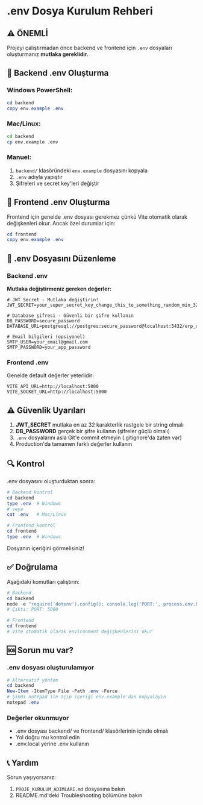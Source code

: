 # .env Dosya Kurulum Rehberi

## ⚠️ ÖNEMLİ

Projeyi çalıştırmadan önce backend ve frontend için `.env` dosyaları oluşturmanız **mutlaka gereklidir**.

## 📝 Backend .env Oluşturma

### Windows PowerShell:

```powershell
cd backend
copy env.example .env
```

### Mac/Linux:

```bash
cd backend
cp env.example .env
```

### Manuel:

1. `backend/` klasöründeki `env.example` dosyasını kopyala
2. `.env` adıyla yapıştır
3. Şifreleri ve secret key'leri değiştir

## 📝 Frontend .env Oluşturma

Frontend için genelde .env dosyası gerekmez çünkü Vite otomatik olarak değişkenleri okur. Ancak özel durumlar için:

```powershell
cd frontend
copy env.example .env
```

## 🔧 .env Dosyasını Düzenleme

### Backend .env

**Mutlaka değiştirmeniz gereken değerler:**

```env
# JWT Secret - Mutlaka değiştirin!
JWT_SECRET=your_super_secret_key_change_this_to_something_random_min_32_chars

# Database şifresi - Güvenli bir şifre kullanın
DB_PASSWORD=secure_password
DATABASE_URL=postgresql://postgres:secure_password@localhost:5432/erp_db

# Email bilgileri (opsiyonel)
SMTP_USER=your_email@gmail.com
SMTP_PASSWORD=your_app_password
```

### Frontend .env

Genelde default değerler yeterlidir:

```env
VITE_API_URL=http://localhost:5000
VITE_SOCKET_URL=http://localhost:5000
```

## ⚠️ Güvenlik Uyarıları

1. **JWT_SECRET** mutlaka en az 32 karakterlik rastgele bir string olmalı
2. **DB_PASSWORD** gerçek bir şifre kullanın (şifreler güçlü olmalı)
3. `.env` dosyalarını asla Git'e commit etmeyin (.gitignore'da zaten var)
4. Production'da tamamen farklı değerler kullanın

## 🔍 Kontrol

.env dosyasını oluşturduktan sonra:

```powershell
# Backend kontrol
cd backend
type .env  # Windows
# veya
cat .env   # Mac/Linux

# Frontend kontrol
cd frontend
type .env  # Windows
```

Dosyanın içeriğini görmelisiniz!

## ✅ Doğrulama

Aşağıdaki komutları çalıştırın:

```powershell
# Backend
cd backend
node -e "require('dotenv').config(); console.log('PORT:', process.env.PORT)"
# Çıktı: PORT: 5000

# Frontend
cd frontend
# Vite otomatik olarak environment değişkenlerini okur
```

## 🆘 Sorun mu var?

### .env dosyası oluşturulamıyor

```powershell
# Alternatif yöntem
cd backend
New-Item -ItemType File -Path .env -Force
# Şimdi notepad ile açıp içeriği env.example'dan kopyalayın
notepad .env
```

### Değerler okunmuyor

- .env dosyası backend/ ve frontend/ klasörlerinin içinde olmalı
- Yol doğru mu kontrol edin
- .env.local yerine .env kullanın

## 📞 Yardım

Sorun yaşıyorsanız:
1. `PROJE_KURULUM_ADIMLARI.md` dosyasına bakın
2. README.md'deki Troubleshooting bölümüne bakın

